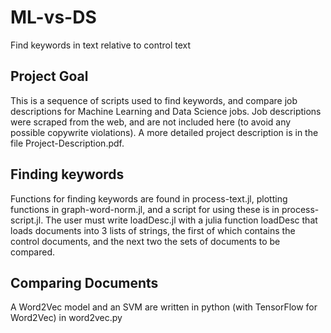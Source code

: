 # ML-vs-DS
Find keywords in text relative to control text

## Project Goal

This is a sequence of scripts used to find keywords, and compare job descriptions for Machine Learning and Data Science jobs. Job descriptions were scraped from the web, and are not included here (to avoid any possible copywrite violations). A more detailed project description is in the file Project-Description.pdf.

## Finding keywords

Functions for finding keywords are found in process-text.jl, plotting functions in graph-word-norm.jl, and a script for using these is in process-script.jl.
The user must write loadDesc.jl with a julia function loadDesc that loads documents into 3 lists of strings, the first of which contains the control documents, and the next two the sets of documents to be compared.

## Comparing Documents

A Word2Vec model and an SVM are written in python (with TensorFlow for Word2Vec) in word2vec.py
